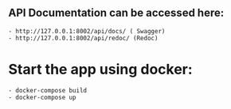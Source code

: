 ## API Documentation can be accessed here:
    - http://127.0.0.1:8002/api/docs/ ( Swagger)
    - http://127.0.0.1:8002/api/redoc/ (Redoc)
  

# Start the app using docker:
    - docker-compose build
    - docker-compose up